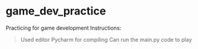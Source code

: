 # game_dev_practice
Practicing for game development
Instructions:
> Used editor Pycharm for compiling
> Can run the main.py code to play
